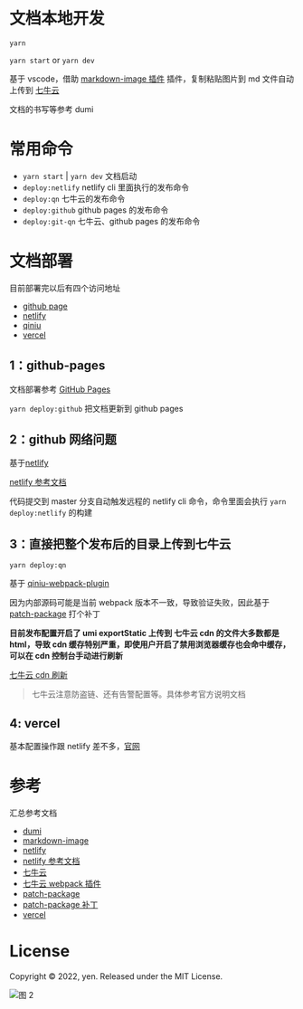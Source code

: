 # 文档本地开发

`yarn`

`yarn start` or `yarn dev`

基于 vscode，借助 [markdown-image 插件](https://github.com/imlinhanchao/vsc-markdown-image/blob/HEAD/README.zh-cn.md) 插件，复制粘贴图片到 md 文件自动上传到 [七牛云](https://portal.qiniu.com/home)

文档的书写等参考 dumi

# 常用命令

- `yarn start` | `yarn dev` 文档启动
- `deploy:netlify` netlify cli 里面执行的发布命令
- `deploy:qn` 七牛云的发布命令
- `deploy:github` github pages 的发布命令
- `deploy:git-qn` 七牛云、github pages 的发布命令

# 文档部署

目前部署完以后有四个访问地址

- [github page](https://killdada.github.io/y-blog/)
- [netlify](https://yenblog.netlify.app/)
- [qiniu](http://qiniu.yenmysoft.com.cn/y-blog/)
- [vercel](https://www.yenmysoft.com.cn/)

## 1：github-pages

文档部署参考 [GitHub Pages](https://d.umijs.org/zh-CN/guide/faq#%E9%83%A8%E7%BD%B2%E5%88%B0github-pages)

`yarn deploy:github` 把文档更新到 github pages

## 2：github 网络问题

基于[netlify](https://www.netlify.com/)

[netlify 参考文档](https://juejin.cn/post/6844904100329422861)

代码提交到 master 分支自动触发远程的 netlify cli 命令，命令里面会执行 `yarn deploy:netlify` 的构建

## 3：直接把整个发布后的目录上传到七牛云

`yarn deploy:qn`

基于 [qiniu-webpack-plugin](https://github.com/zzetao/qiniu-webpack-plugin)

因为内部源码可能是当前 webpack 版本不一致，导致验证失败，因此基于 [patch-package](https://www.npmjs.com/package/patch-package) 打个补丁

**目前发布配置开启了 umi exportStatic 上传到 七牛云 cdn 的文件大多数都是 html，导致 cdn 缓存特别严重，即使用户开启了禁用浏览器缓存也会命中缓存，可以在 cdn 控制台手动进行刷新**

[七牛云 cdn 刷新](https://portal.qiniu.com/cdn/refresh-prefetch)

> 七牛云注意防盗链、还有告警配置等。具体参考官方说明文档

## 4: vercel

基本配置操作跟 netlify 差不多，[官网](https://vercel.com/)

# 参考

汇总参考文档

- [dumi](https://d.umijs.org/zh-CN)
- [markdown-image](https://github.com/imlinhanchao/vsc-markdown-image/blob/HEAD/README.zh-cn.md)
- [netlify](https://www.netlify.com/)
- [netlify 参考文档](https://juejin.cn/post/6844904100329422861)
- [七牛云](https://portal.qiniu.com/home)
- [七牛云 webpack 插件](https://github.com/zzetao/qiniu-webpack-plugin)
- [patch-package](https://www.npmjs.com/package/patch-package)
- [patch-package 补丁](https://juejin.cn/post/6962554654643191815)
- [vercel](https://vercel.com/)

# License

Copyright © 2022, yen. Released under the MIT License.

![图 2](//qiniu.yenmysoft.com.cn/y-blog-images//011ced9a563259d1ae915bfb04aef66fa0d852a1e04b488f6ba34ef193d5792a.png)
